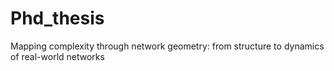 # Phd_thesis
Mapping complexity through network geometry: from structure to dynamics of real-world networks
